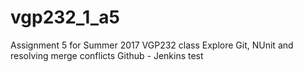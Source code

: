 # vgp232_1_a5
Assignment 5 for Summer 2017 VGP232 class
Explore Git, NUnit and resolving merge conflicts
Github - Jenkins test
